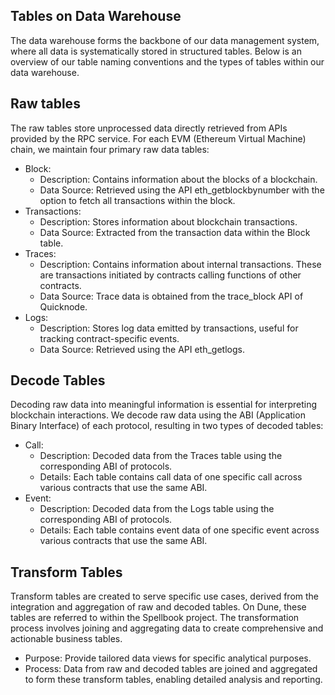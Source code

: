 ## Tables on Data Warehouse
The data warehouse forms the backbone of our data management system, where all data is systematically stored in structured tables. Below is an overview of our table naming conventions and the types of tables within our data warehouse.
<img src="/img/ml-quant/data-warehouse (1).png" alt="" />

## Raw tables
The raw tables store unprocessed data directly retrieved from APIs provided by the RPC service. For each EVM (Ethereum Virtual Machine) chain, we maintain four primary raw data tables:
* Block:
    * Description: Contains information about the blocks of a blockchain.
    * Data Source: Retrieved using the API eth_getblockbynumber with the option to fetch all transactions within the block.
* Transactions:
    * Description: Stores information about blockchain transactions.
    * Data Source: Extracted from the transaction data within the Block table.
* Traces:
    * Description: Contains information about internal transactions. These are transactions initiated by contracts calling functions of other contracts.
    * Data Source: Trace data is obtained from the trace_block API of Quicknode.
* Logs:
    * Description: Stores log data emitted by transactions, useful for tracking contract-specific events.
    * Data Source: Retrieved using the API eth_getlogs.
## Decode Tables
Decoding raw data into meaningful information is essential for interpreting blockchain interactions. We decode raw data using the ABI (Application Binary Interface) of each protocol, resulting in two types of decoded tables:
* Call:
    * Description: Decoded data from the Traces table using the corresponding ABI of protocols.
    * Details: Each table contains call data of one specific call across various contracts that use the same ABI.
* Event:
    * Description: Decoded data from the Logs table using the corresponding ABI of protocols.
    * Details: Each table contains event data of one specific event across various contracts that use the same ABI.
## Transform Tables
Transform tables are created to serve specific use cases, derived from the integration and aggregation of raw and decoded tables. On Dune, these tables are referred to within the Spellbook project. The transformation process involves joining and aggregating data to create comprehensive and actionable business tables.
* Purpose: Provide tailored data views for specific analytical purposes.
* Process: Data from raw and decoded tables are joined and aggregated to form these transform tables, enabling detailed analysis and reporting.